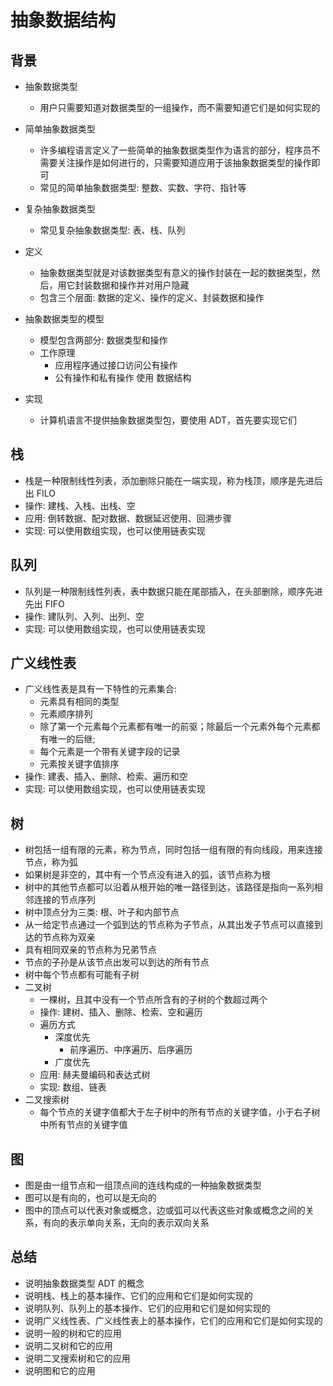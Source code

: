 # 抽象数据结构

## 背景

- 抽象数据类型
  - 用户只需要知道对数据类型的一组操作，而不需要知道它们是如何实现的
- 简单抽象数据类型

  - 许多编程语言定义了一些简单的抽象数据类型作为语言的部分，程序员不需要关注操作是如何进行的，只需要知道应用于该抽象数据类型的操作即可
  - 常见的简单抽象数据类型: 整数、实数、字符、指针等

- 复杂抽象数据类型

  - 常见复杂抽象数据类型: 表、栈、队列

- 定义

  - 抽象数据类型就是对该数据类型有意义的操作封装在一起的数据类型，然后，用它封装数据和操作并对用户隐藏
  - 包含三个层面: 数据的定义、操作的定义、封装数据和操作

- 抽象数据类型的模型
  - 模型包含两部分: 数据类型和操作
  - 工作原理
    - 应用程序通过接口访问公有操作
    - 公有操作和私有操作 使用 数据结构
- 实现
  - 计算机语言不提供抽象数据类型包，要使用 ADT，首先要实现它们

## 栈

- 栈是一种限制线性列表，添加删除只能在一端实现，称为栈顶，顺序是先进后出 FILO
- 操作: 建栈、入栈、出栈、空
- 应用: 倒转数据、配对数据、数据延迟使用、回溯步骤
- 实现: 可以使用数组实现，也可以使用链表实现

## 队列

- 队列是一种限制线性列表，表中数据只能在尾部插入，在头部删除，顺序先进先出 FIFO
- 操作: 建队列、入列、出列、空
- 实现: 可以使用数组实现，也可以使用链表实现

## 广义线性表

- 广义线性表是具有一下特性的元素集合:
  - 元素具有相同的类型
  - 元素顺序排列
  - 除了第一个元素每个元素都有唯一的前驱；除最后一个元素外每个元素都有唯一的后继;
  - 每个元素是一个带有关键字段的记录
  - 元素按关键字值排序
- 操作: 建表、插入、删除、检索、遍历和空
- 实现: 可以使用数组实现，也可以使用链表实现

## 树

- 树包括一组有限的元素，称为节点，同时包括一组有限的有向线段，用来连接节点，称为弧
- 如果树是非空的，其中有一个节点没有进入的弧，该节点称为根
- 树中的其他节点都可以沿着从根开始的唯一路径到达，该路径是指向一系列相邻连接的节点序列
- 树中顶点分为三类: 根、叶子和内部节点
- 从一给定节点通过一个弧到达的节点称为子节点，从其出发子节点可以直接到达的节点称为双亲
- 具有相同双亲的节点称为兄弟节点
- 节点的子孙是从该节点出发可以到达的所有节点
- 树中每个节点都有可能有子树
- 二叉树
  - 一棵树，且其中没有一个节点所含有的子树的个数超过两个
  - 操作: 建树、插入、删除、检索、空和遍历
  - 遍历方式
    - 深度优先
      - 前序遍历、中序遍历、后序遍历
    - 广度优先
  - 应用: 赫夫曼编码和表达式树
  - 实现: 数组、链表
- 二叉搜索树
  - 每个节点的关键字值都大于左子树中的所有节点的关键字值，小于右子树中所有节点的关键字值

## 图

- 图是由一组节点和一组顶点间的连线构成的一种抽象数据类型
- 图可以是有向的，也可以是无向的
- 图中的顶点可以代表对象或概念，边或弧可以代表这些对象或概念之间的关系，有向的表示单向关系，无向的表示双向关系

## 总结

- 说明抽象数据类型 ADT 的概念
- 说明栈、栈上的基本操作、它们的应用和它们是如何实现的
- 说明队列、队列上的基本操作、它们的应用和它们是如何实现的
- 说明广义线性表、广义线性表上的基本操作，它们的应用和它们是如何实现的
- 说明一般的树和它的应用
- 说明二叉树和它的应用
- 说明二叉搜索树和它的应用
- 说明图和它的应用
